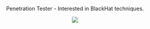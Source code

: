 <p align="center">Penetration Tester - Interested in BlackHat techniques.</p>
<div align="center"><img src="https://spotify-github-profile.vercel.app/api/view?uid=31uzjzpaumgxsmka5gqqjzr2xyha&cover_image=true&theme=default&bar_color=53b14f&bar_color_cover=false" /></div>
